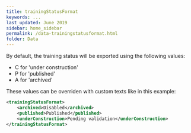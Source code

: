 ```yaml
---
title: trainingStatusFormat
keywords: ...
last_updated: June 2019
sidebar: home_sidebar
permalink: /data-trainingstatusformat.html
folder: Data
---
```


By default, the training status will be exported using the following values:
 
 * C for 'under construction'
 * P for 'published'
 * A for 'archived'
 
These values can be overriden with custom texts like in this example:

```xml
<trainingStatusFormat>
    <archived>Disabled</archived>
    <published>Published</published>
    <underConstruction>Pending validation</underConstruction>
</trainingStatusFormat>
```


